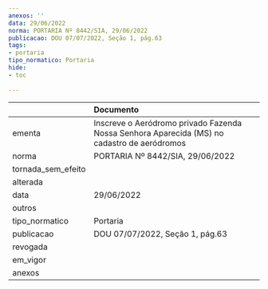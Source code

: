```yaml
---
anexos: ''
data: 29/06/2022
norma: PORTARIA Nº 8442/SIA, 29/06/2022
publicacao: DOU 07/07/2022, Seção 1, pág.63
tags:
- portaria
tipo_normatico: Portaria
hide: 
- toc 
 
---
```


|                    | Documento                                                                                   |
|:-------------------|:--------------------------------------------------------------------------------------------|
| ementa             | Inscreve o Aeródromo privado Fazenda Nossa Senhora Aparecida (MS) no cadastro de aeródromos |
| norma              | PORTARIA Nº 8442/SIA, 29/06/2022                                                            |
| tornada_sem_efeito |                                                                                             |
| alterada           |                                                                                             |
| data               | 29/06/2022                                                                                  |
| outros             |                                                                                             |
| tipo_normatico     | Portaria                                                                                    |
| publicacao         | DOU 07/07/2022, Seção 1, pág.63                                                             |
| revogada           |                                                                                             |
| em_vigor           |                                                                                             |
| anexos             |                                                                                             |